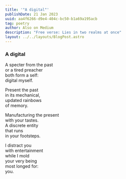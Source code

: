 ```yaml
---
title: '"A digital"'
publishDate: 21 Jan 2023
uuid: aa4f6266-d9e4-404c-bc50-b1a69a195acb
tag: poetry
author: Also on Medium
description: "Free verse: Lies in two realms at once"
layout: ../../layouts/BlogPost.astro
---
```

### **A digital**  

A specter from the past\
or a tired preacher\
both form a self:\
digital myself.

Present the past\
in its mechanical,\
updated rainbows\
of memory.

Manufacturing the present\
with your tastes.\
A discrete entity\
that runs\
in your footsteps.

I distract you\
with entertainment\
while I mold\
your very being\
most longed for:\
you.

<!--EndFragment-->